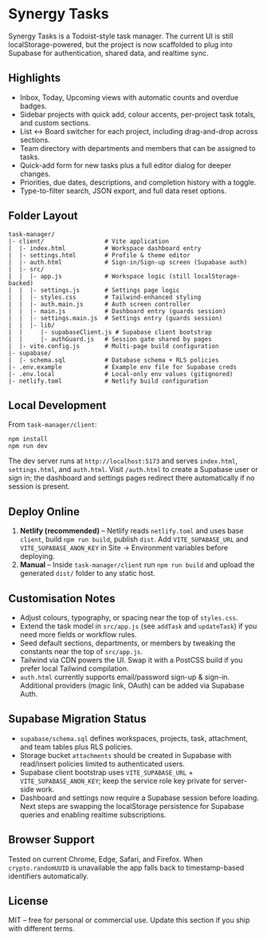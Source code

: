 # Synergy Tasks

Synergy Tasks is a Todoist-style task manager. The current UI is still localStorage-powered, but the project is now scaffolded to plug into Supabase for authentication, shared data, and realtime sync.

## Highlights

- Inbox, Today, Upcoming views with automatic counts and overdue badges.
- Sidebar projects with quick add, colour accents, per-project task totals, and custom sections.
- List ↔ Board switcher for each project, including drag-and-drop across sections.
- Team directory with departments and members that can be assigned to tasks.
- Quick-add form for new tasks plus a full editor dialog for deeper changes.
- Priorities, due dates, descriptions, and completion history with a toggle.
- Type-to-filter search, JSON export, and full data reset options.

## Folder Layout

```
task-manager/
|- client/                 # Vite application
|  |- index.html           # Workspace dashboard entry
|  |- settings.html        # Profile & theme editor
|  |- auth.html            # Sign-in/Sign-up screen (Supabase auth)
|  |- src/
|  |  |- app.js            # Workspace logic (still localStorage-backed)
|  |  |- settings.js       # Settings page logic
|  |  |- styles.css        # Tailwind-enhanced styling
|  |  |- auth.main.js      # Auth screen controller
|  |  |- main.js           # Dashboard entry (guards session)
|  |  |- settings.main.js  # Settings entry (guards session)
|  |  |- lib/
|  |     |- supabaseClient.js # Supabase client bootstrap
|  |     |- authGuard.js   # Session gate shared by pages
|  |- vite.config.js       # Multi-page build configuration
|- supabase/
|  |- schema.sql           # Database schema + RLS policies
|- .env.example            # Example env file for Supabase creds
|- .env.local              # Local-only env values (gitignored)
|- netlify.toml            # Netlify build configuration
```

## Local Development

From `task-manager/client`:

```
npm install
npm run dev
```

The dev server runs at `http://localhost:5173` and serves `index.html`, `settings.html`, and `auth.html`. Visit `/auth.html` to create a Supabase user or sign in; the dashboard and settings pages redirect there automatically if no session is present.

## Deploy Online

1. **Netlify (recommended)** – Netlify reads `netlify.toml` and uses base `client`, build `npm run build`, publish `dist`. Add `VITE_SUPABASE_URL` and `VITE_SUPABASE_ANON_KEY` in Site → Environment variables before deploying.
2. **Manual** – Inside `task-manager/client` run `npm run build` and upload the generated `dist/` folder to any static host.

## Customisation Notes

- Adjust colours, typography, or spacing near the top of `styles.css`.
- Extend the task model in `src/app.js` (see `addTask` and `updateTask`) if you need more fields or workflow rules.
- Seed default sections, departments, or members by tweaking the constants near the top of `src/app.js`.
- Tailwind via CDN powers the UI. Swap it with a PostCSS build if you prefer local Tailwind compilation.
- `auth.html` currently supports email/password sign-up & sign-in. Additional providers (magic link, OAuth) can be added via Supabase Auth.

## Supabase Migration Status

- `supabase/schema.sql` defines workspaces, projects, task, attachment, and team tables plus RLS policies.
- Storage bucket `attachments` should be created in Supabase with read/insert policies limited to authenticated users.
- Supabase client bootstrap uses `VITE_SUPABASE_URL` + `VITE_SUPABASE_ANON_KEY`; keep the service role key private for server-side work.
- Dashboard and settings now require a Supabase session before loading. Next steps are swapping the localStorage persistence for Supabase queries and enabling realtime subscriptions.

## Browser Support

Tested on current Chrome, Edge, Safari, and Firefox. When `crypto.randomUUID` is unavailable the app falls back to timestamp-based identifiers automatically.

## License

MIT – free for personal or commercial use. Update this section if you ship with different terms.
